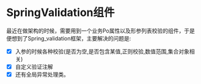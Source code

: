 # SpringValidation组件
最近在做架构的时候，需要用到一个业务Po属性以及形参列表校验的组件，于是便想到了Spring_validation框架，主要解决的问题是:
- [x] 入参的时候各种校验(是否为空,是否包含某值,正则校验,数值范围,集合对象相关)
- [x] 自定义验证注解
- [x] 还有全局异常处理类。